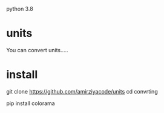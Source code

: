 
python 3.8

# units
You can convert units.....

# install 

git clone https://github.com/amirziyacode/units
cd convrting

pip install colorama
